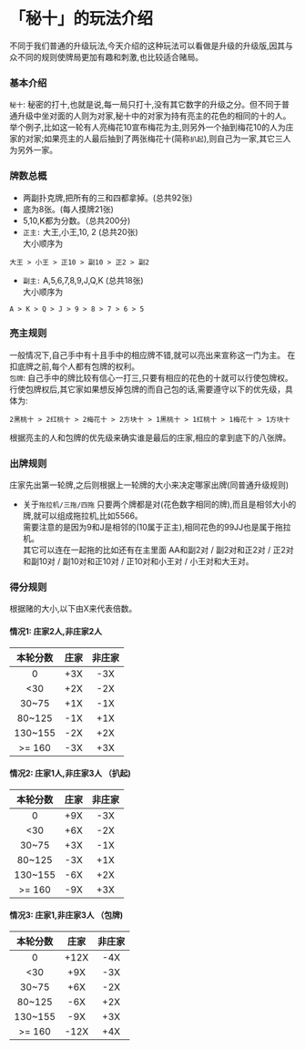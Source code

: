 「秘十」的玩法介绍
========


不同于我们普通的升级玩法,今天介绍的这种玩法可以看做是升级的升级版,因其与众不同的规则使牌局更加有趣和刺激,也比较适合赌局。

### 基本介绍
<code>秘十</code>: 秘密的打十,也就是说,每一局只打十,没有其它数字的升级之分。但不同于普通升级中坐对面的人则为对家,秘十中的对家为持有亮主的花色的相同的十的人。<br>
举个例子,比如这一轮有人亮梅花10宣布梅花为主,则另外一个抽到梅花10的人为庄家的对家;如果亮主的人最后抽到了两张梅花十(简称<code>扒起</code>),则自己为一家,其它三人为另外一家。

### 牌数总概
- 两副扑克牌,把所有的三和四都拿掉。(总共92张)
- 底为8张。(每人摸牌21张)
- 5,10,K都为分数。（总共200分)
- <code>正主:</code> 大王,小王,10, 2 (总共20张)<br>
大小顺序为
```
大王 > 小王 > 正10 > 副10 > 正2 > 副2
```

- <code>副主:</code> A,5,6,7,8,9,J,Q,K (总共18张)<br>
大小顺序为
```
A > K > Q > J > 9 > 8 > 7 > 6 > 5
```


### 亮主规则
一般情况下,自己手中有十且手中的相应牌不错,就可以亮出来宣称这一门为主。
在扣底牌之前,每个人都有包牌的权利。<br>
<code>包牌</code>: 自己手中的牌比较有信心一打三,只要有相应的花色的十就可以行使包牌权。行使包牌权后,其它家如果想反掉包牌的而自己包的话,需要遵守以下的优先级，具体为:
```
2黑桃十 > 2红桃十 > 2梅花十 > 2方块十 > 1黑桃十 > 1红桃十 > 1梅花十 > 1方块十
```
根据亮主的人和包牌的优先级来确实谁是最后的庄家,相应的拿到底下的八张牌。

### 出牌规则
庄家先出第一轮牌,之后则根据上一轮牌的大小来决定哪家出牌(同普通升级规则)

- 关于<code>拖拉机/三拖/四拖</code>
只要两个牌都是对(花色数字相同的牌),而且是相邻大小的牌,就可以组成拖拉机,比如5566。<br>
需要注意的是因为9和J是相邻的(10属于正主),相同花色的99JJ也是属于拖拉机。<br>
其它可以连在一起拖的比如还有在主里面 AA和副2对 / 副2对和正2对 / 正2对和副10对 / 副10对和正10对 / 正10对和小王对 / 小王对和大王对。

### 得分规则
根据赌的大小,以下由X来代表倍数。
#### 情况1: 庄家2人,非庄家2人

| 本轮分数      | 庄家            |非庄家 |
| :-----------: |:---------------:|:-----:|
| 0             | +3X             | -3X   |
| <30           | +2X             | -2X   |
| 30~75         | +1X             | -1X   |
| 80~125        | -1X             | +1X   |
| 130~155       | -2X             | +2X   |
| >= 160        | -3X             | +3X   |


#### 情况2: 庄家1人,非庄家3人 （扒起)

| 本轮分数      | 庄家            |非庄家 |
| :-----------: |:---------------:|:-----:|
| 0             | +9X             | -3X   |
| <30           | +6X             | -2X   |
| 30~75         | +3X             | -1X   |
| 80~125        | -3X             | +1X   |
| 130~155       | -6X             | +2X   |
| >= 160        | -9X             | +3X   |

#### 情况3: 庄家1,非庄家3人 （包牌)

| 本轮分数      | 庄家            |非庄家 |
| :-----------: |:---------------:|:-----:|
| 0             | +12X             | -4X   |
| <30           | +9X             | -3X   |
| 30~75         | +6X             | -2X   |
| 80~125        | -6X             | +2X   |
| 130~155       | -9X             | +3X   |
| >= 160        | -12X            | +4X   |


